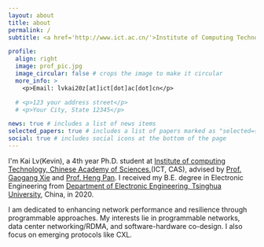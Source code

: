 ```yaml
---
layout: about
title: about
permalink: /
subtitle: <a href='http://www.ict.ac.cn/'>Institute of Computing Technology, Chinese Academy of Sciences. </a>

profile:
  align: right
  image: prof_pic.jpg
  image_circular: false # crops the image to make it circular
  more_info: >
    <p>Email: lvkai20z[at]ict[dot]ac[dot]cn</p>

  # <p>123 your address street</p>
  # <p>Your City, State 12345</p>

news: true # includes a list of news items
selected_papers: true # includes a list of papers marked as "selected={true}"
social: true # includes social icons at the bottom of the page
---
```


I'm Kai Lv(Kevin), a 4th year Ph.D. student at <a href='http://www.ict.ac.cn/'>Institute of computing Technology, Chinese Academy of Sciences.</a>(ICT, CAS), advised by <a href='https://cnic.cas.cn/rcdw/yjy/202309/t20230919_6890324.html'>Prof. Gaogang Xie</a> and <a href='https://panheng.github.io/'>Prof. Heng Pan</a>.
I received my B.E. degree in Electronic Engineering from <a href='https://www.ee.tsinghua.edu.cn/'>Department of Electronic Engineering, Tsinghua University</a>, China, in 2020.

I am dedicated to enhancing network performance and resilience through programmable approaches. My interests lie in programmable networks, data center networking/RDMA, and software-hardware co-design. I also focus on emerging protocols like CXL.
<!-- 
 to drive innovation in networking technologies and contribute to shaping the future of communication infrastructures. -->
<!-- 
Write your biography here. Tell the world about yourself. Link to your favorite [subreddit](http://reddit.com). You can put a picture in, too. The code is already in, just name your picture `prof_pic.jpg` and put it in the `img/` folder.

Put your address / P.O. box / other info right below your picture. You can also disable any of these elements by editing `profile` property of the YAML header of your `_pages/about.md`. Edit `_bibliography/papers.bib` and Jekyll will render your [publications page](/al-folio/publications/) automatically.

Link to your social media connections, too. This theme is set up to use [Font Awesome icons](https://fontawesome.com/) and [Academicons](https://jpswalsh.github.io/academicons/), like the ones below. Add your Facebook, Twitter, LinkedIn, Google Scholar, or just disable all of them. -->
